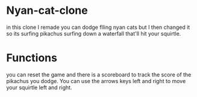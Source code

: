 # Nyan-cat-clone
in this clone I remade you can dodge flling nyan cats but I then changed it so its surfing pikachus surfing down a waterfall that'll hit your squirtle.

# Functions
you can reset the game and there is a scoreboard to track the score of the pikachus you dodge. You can use the arrows keys left and right to move your squirtle left and right.